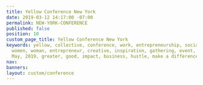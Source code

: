 ```yaml
---
title: Yellow Conference New York
date: 2019-03-12 14:17:00 -07:00
permalink: NEW-YORK-CONFERENCE
published: false
position: 10
custom_page_title: Yellow Conference New York
keywords: yellow, collective, conference, work, entrepreneurship, social good, bloom,
  women, woman, entrepreneur, creative, inspiration, gathering, event, New York, Brooklyn,
  May, 2019, greater, good, impact, business, hustle, make a difference
nav: 
banners: 
layout: custom/conference
---
```


